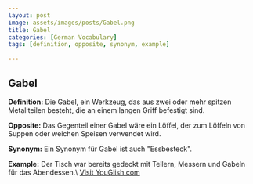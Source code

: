 ```yaml
---
layout: post
image: assets/images/posts/Gabel.png
title: Gabel
categories: [German Vocabulary]
tags: [definition, opposite, synonym, example]

---
```


## Gabel

**Definition:**
Die Gabel, ein Werkzeug, das aus zwei oder mehr spitzen Metallteilen besteht, die an einem langen Griff befestigt sind.

**Opposite:**
Das Gegenteil einer Gabel wäre ein Löffel, der zum Löffeln von Suppen oder weichen Speisen verwendet wird.

**Synonym:**
Ein Synonym für Gabel ist auch "Essbesteck".

**Example:**
Der Tisch war bereits gedeckt mit Tellern, Messern und Gabeln für das Abendessen.\ <a id="yg-widget-0" class="youglish-widget" data-query="Gabel" data-lang="german" data-components="8412" data-auto-start="0" data-bkg-color="theme_light" data-title="How%20to%20pronounce%20Gabel%20in%20German"  rel="nofollow" href="https://youglish.com">Visit YouGlish.com</a><script async src="https://youglish.com/public/emb/widget.js" charset="utf-8"></script>